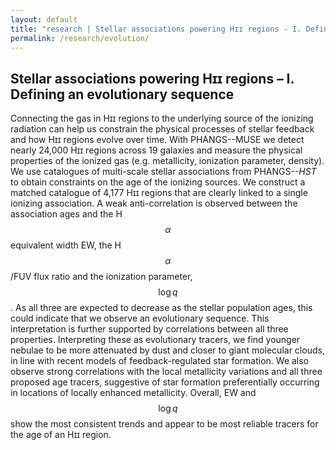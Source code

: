 ```yaml
---
layout: default
title: "research | Stellar associations powering Hɪɪ regions - I. Defining an evolutionary sequence"
permalink: /research/evolution/ 
---
```



## Stellar associations powering Hɪɪ regions – I. Defining an evolutionary sequence

Connecting the gas in Hɪɪ regions to the underlying source of the ionizing radiation can help us constrain the physical processes of stellar feedback and how Hɪɪ regions evolve over time. 
With PHANGS--MUSE we detect nearly 24,000 Hɪɪ regions across 19 galaxies and measure the physical properties of the ionized gas (e.g. metallicity, ionization parameter, density). 
We use catalogues of multi-scale stellar associations from PHANGS--*HST* to obtain constraints on the age of the ionizing sources. 
We construct a matched catalogue of 4,177 Hɪɪ regions that are clearly linked to a single ionizing association. 
A weak anti-correlation is observed between the association ages and the H$$\alpha$$ equivalent width EW, the H$$\alpha$$/FUV flux ratio and the ionization parameter, $$\log q$$. 
As all three are expected to decrease as the stellar population ages, this could indicate that we observe an evolutionary sequence. 
This interpretation is further supported by correlations between all three properties. 
Interpreting these as evolutionary tracers, we find younger nebulae to be more attenuated by dust and closer to giant molecular clouds, in line with recent models of feedback-regulated star formation. 
We also observe strong correlations with the local metallicity variations and all three proposed age tracers, suggestive of star formation preferentially occurring in locations of locally enhanced metallicity. 
Overall, EW and $$\log q$$ show the most consistent trends and appear to be most reliable tracers for the age of an Hɪɪ region.







